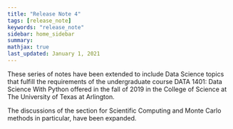 ```yaml
---
title: "Release Note 4"
tags: [release_note]
keywords: "release_note"
sidebar: home_sidebar
summary:
mathjax: true
last_updated: January 1, 2021
---
```


These series of notes have been extended to include Data Science topics that fulfill the requirements of the undergraduate course DATA 1401: Data Science With Python offered in the fall of 2019 in the College of Science at The University of Texas at Arlington.  

The discussions of the section for Scientific Computing and Monte Carlo methods in particular, have been expanded. 


